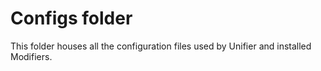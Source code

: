 # Configs folder
This folder houses all the configuration files used by Unifier and installed Modifiers.